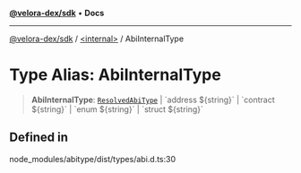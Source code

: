 [**@velora-dex/sdk**](../../README.md) • **Docs**

***

[@velora-dex/sdk](../../globals.md) / [\<internal\>](../README.md) / AbiInternalType

# Type Alias: AbiInternalType

> **AbiInternalType**: [`ResolvedAbiType`](ResolvedAbiType.md) \| \`address $\{string\}\` \| \`contract $\{string\}\` \| \`enum $\{string\}\` \| \`struct $\{string\}\`

## Defined in

node\_modules/abitype/dist/types/abi.d.ts:30
